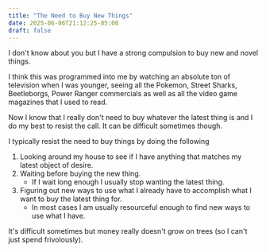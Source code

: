 ```yaml
---
title: "The Need to Buy New Things"
date: 2025-06-06T21:12:25-05:00
draft: false
---
```


I don't know about you but I have a strong compulsion to buy new and novel things.

I think this was programmed into me by watching an absolute ton of television when I was younger, seeing all the Pokemon, Street Sharks, Beetleborgs, Power Ranger commercials as well as all the video game magazines that I used to read.

Now I know that I really don't need to buy whatever the latest thing is and I do my best to resist the call. It can be difficult sometimes though.

I typically resist the need to buy things by doing the following

1. Looking around my house to see if I have anything that matches my latest object of desire.
1. Waiting before buying the new thing.
	- If I wait long enough I usually stop wanting the latest thing.
1. Figuring out new ways to use what I already have to accomplish what I want to buy the latest thing for.
	- In most cases I am usually resourceful enough to find new ways to use what I have.


It's difficult sometimes but money really doesn't grow on trees (so I can't just spend frivolously).

